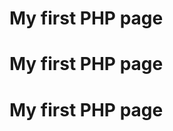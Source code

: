 
<!DOCTYPE html>
<html>
<body>

<h1>My first PHP page</h1>
<h1>My first PHP page</h1>
<h1>My first PHP page</h1>

<?php
echo "Hello World!";
?>

</body>
</html>
